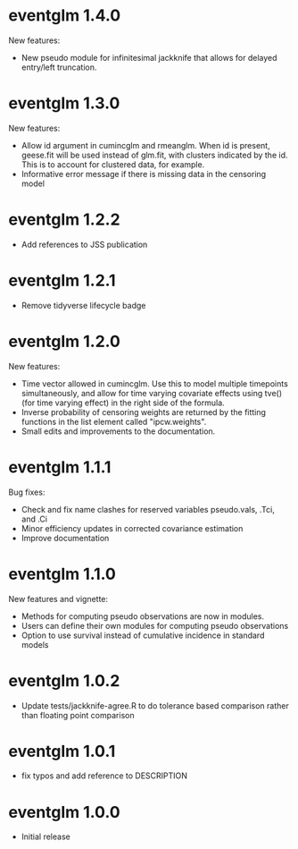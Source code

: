 
# eventglm 1.4.0

New features: 

- New pseudo module for infinitesimal jackknife that allows for delayed entry/left truncation.

# eventglm 1.3.0

New features: 

- Allow id argument in cumincglm and rmeanglm. When id is present, geese.fit will be used instead of glm.fit, with clusters indicated by the id. This is to account for clustered data, for example.
- Informative error message if there is missing data in the censoring model

# eventglm 1.2.2

- Add references to JSS publication

# eventglm 1.2.1

- Remove tidyverse lifecycle badge

# eventglm 1.2.0

New features:
  - Time vector allowed in cumincglm. Use this to model multiple timepoints simultaneously, and allow for time varying covariate effects using tve() (for time varying effect) in the right side of the formula. 
  - Inverse probability of censoring weights are returned by the fitting functions in the list element called "ipcw.weights".
  - Small edits and improvements to the documentation.

# eventglm 1.1.1


Bug fixes:
  - Check and fix name clashes for reserved variables pseudo.vals, .Tci, and .Ci
  - Minor efficiency updates in corrected covariance estimation
  - Improve documentation 

# eventglm 1.1.0

New features and vignette: 
  - Methods for computing pseudo observations are now in modules. 
  - Users can define their own modules for computing pseudo observations
  - Option to use survival instead of cumulative incidence in standard models

# eventglm 1.0.2

* Update tests/jackknife-agree.R to do tolerance based comparison rather than floating point comparison

# eventglm 1.0.1

* fix typos and add reference to DESCRIPTION

# eventglm 1.0.0

* Initial release
